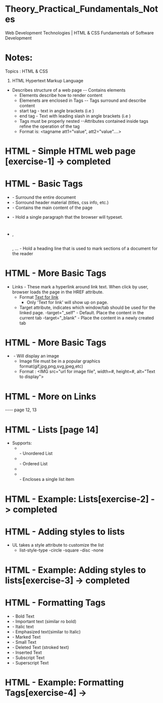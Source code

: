 # Theory_Practical_Fundamentals_Notes
Web Development Technologies | HTML &amp; CSS Fundamentals of Software Development

# Notes:
Topics : HTML & CSS

1. HTML
Hypertext Markup Language
- Describes structure of a web page
-- Contains elements
    - Elements describe how to render content
    - Elemenets are enclosed in Tags
-- Tags surround and describe content
    - start tag - text in angle brackets (i.e <body>)
    - end tag - Text with leading slash in angle brackets (i.e </body>)
    - Tags must be properly nested
--Attributes contained inside tags refine the operation of the tag
    - Format is: <tagname att1="value", att2="value"....>

# HTML - Simple HTML web page [exercise-1] -> completed

# HTML - Basic Tags
- <html></html> - Surround the entire document
- <head></head> - Sorround header material (titles, css info, etc.)
- <body></body> - Contains the main content of the page
- <p></p> - Hold a single paragraph that the browser will typeset.
- <h1></h1>, <h2></h2>, ... - Hold a heading line that is used to mark sections of a document for the reader

# HTML - More Basic Tags
- Links - These mark a hyperlink around link text. When click by user, 
browser loads the page in the HREF attribute.
    - Format <A HREF="url target">Text for link</A>
        - Only 'Text for link' will show up on page.
    - Target attribute, indicates which window/tab should be used for the linked page.
        -target="_self" - Default. Place the content in the current tab
        -target="_blank" - Place the content in a newly created tab

# HTML - More Basic Tags
- <IMG> - Will display an image
    - Image file must be in a popular graphics format(gif,jpg,png,svg,jpeg,etc)
    - Format :
    <IMG src="url for image file", width=#, height=#, alt="Text to display">

# HTML - More on Links
---- page 12, 13

# HTML - Lists [page 14]
- Supports:
    - <UL></UL> - Unordered List
    - <OL></OL>  - Ordered List
    - <LI></LI>  - Encloses a single list item

# HTML - Example: Lists[exercise-2] -> completed

# HTML - Adding styles to lists
- UL takes a style attribute to customize the list
    - list-style-type
        -circle
        -square
        -disc
        -none

# HTML - Example: Adding styles to lists[exercise-3] -> completed

# HTML - Formatting Tags
- <b></b>   - Bold Text
- <strong></strong> - Important text (similar ro bold)
- <i></i>   - Italic text
- <em></em>  - Emphasized text(similar to Italic)
- <mark></mark> - Marked Text
- <small></small>   - Small Text
- <del></del>   - Deleted Text (stroked text)
- <ins></ins>   - Inserted Text
- <sub></sub>   - Subscript Text
- <sup></sup>   - Superscript Text

# HTML - Example: Formatting Tags[exercise-4] ->